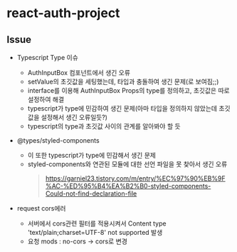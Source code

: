 # react-auth-project

## Issue

- Typescript Type 이슈
  - AuthInputBox 컴포넌트에서 생긴 오류
  - setValue의 초깃값을 세팅했는데, 타입과 충돌하여 생긴 문제(로 보여짐;;)
  - interface를 이용해 AuthInputBox Props의 type를 정의하고, 초깃값은 따로 설정하여 해결
  - typescript가 type에 민감하여 생긴 문제(아마 타입을 정의하지 않았는데 초깃값을 설정해서 생긴 오류일듯?)
  - typescript의 type과 초깃값 사이의 관계를 알아봐야 할 듯
- @types/styled-components
  - 이 또한 typescript가 type에 민감해서 생긴 문제
  - styled-components와 연관된 모듈에 대한 선언 파일을 못 찾아서 생긴 오류
    > https://garniel23.tistory.com/m/entry/%EC%97%90%EB%9F%AC-%ED%95%B4%EA%B2%B0-styled-components-Could-not-find-declaration-file



- request cors에러
  - 서버에서 cors관련 필터를 적용시켜서 Content type 'text/plain;charset=UTF-8' not supported 발생
  - 요청 mods : no-cors -> cors로 변경
